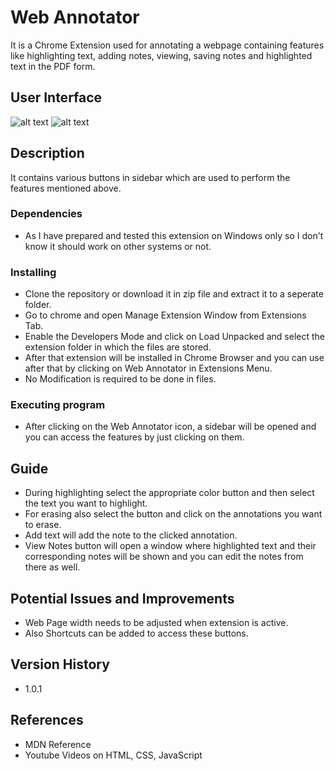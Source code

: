 # Web Annotator
It is a Chrome Extension used for annotating a webpage containing features like highlighting text, adding notes, viewing, saving notes and highlighted text in the PDF form.

## User Interface

![alt text](UI.png)
![alt text](ui2.png)


## Description
It contains various buttons in sidebar which are used to perform the features mentioned above.

### Dependencies
* As I have prepared and tested this extension on Windows only so I don't know it should work on other systems or not. 

### Installing
* Clone the repository or download it in zip file and extract it to a seperate folder.
* Go to chrome and open Manage Extension Window from Extensions Tab.
* Enable the Developers Mode and click on Load Unpacked and select the extension folder in which the files are stored.
* After that extension will be installed in Chrome Browser and you can use after that by clicking on Web Annotator in Extensions Menu.
* No Modification is required to be done in files.

### Executing program
* After clicking on the Web Annotator icon, a sidebar will be opened and you can access the features by just clicking on them.

## Guide
* During highlighting select the appropriate color button and then select the text you want to highlight.
* For erasing also select the button and click on the annotations you want to erase.
* Add text will add the note to the clicked annotation.
* View Notes button will open a window where highlighted text and their corresponding notes will be shown and you can edit the notes from there as well.

## Potential Issues and Improvements
* Web Page width needs to be adjusted when extension is active.
* Also Shortcuts can be added to access these buttons.

## Version History
* 1.0.1

## References
* MDN Reference
* Youtube Videos on HTML, CSS, JavaScript
